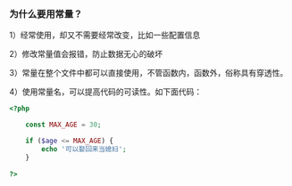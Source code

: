 ### 为什么要用常量？

1）经常使用，却又不需要经常改变，比如一些配置信息

2）修改常量值会报错，防止数据无心的破坏

3）常量在整个文件中都可以直接使用，不管函数内，函数外，俗称具有穿透性。

4）使用常量名，可以提高代码的可读性。如下面代码：

```php
<?php

    const MAX_AGE = 30;

    if ($age <= MAX_AGE) {
        echo '可以娶回来当媳妇';
    }
    
?>
```



